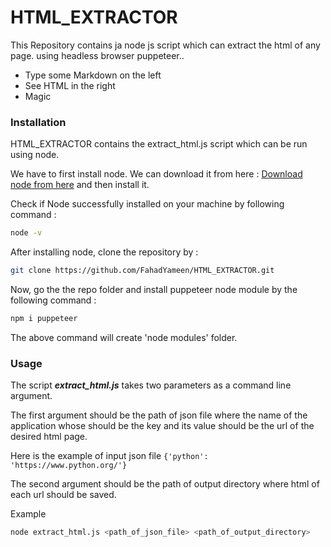 # HTML_EXTRACTOR
This Repository contains ja node js script which can extract the html of any page. using headless browser puppeteer..

  - Type some Markdown on the left
  - See HTML in the right
  - Magic


### Installation

HTML_EXTRACTOR contains the extract_html.js script which can be run using node.

We have to first install node. We can download it from here : [Download node from here] and then install it.

Check if Node successfully installed on your machine by following command :
```sh
node -v
```

After installing node, clone the repository by :
```sh
git clone https://github.com/FahadYameen/HTML_EXTRACTOR.git
```
Now, go the the repo folder and install puppeteer node module by the following command :
```sh
npm i puppeteer
```
The above command will create 'node modules' folder.

### Usage

The script ___extract_html.js___ takes two parameters as a command line argument.

The first argument should be the path of json file where the name of the application whose should be the key and its value should be the url of the desired html page.

Here is the example of input json file
`
{'python': 'https://www.python.org/'}
`

The second argument should be the path of output directory where html of each url should be saved.

Example

```sh
node extract_html.js <path_of_json_file> <path_of_output_directory>
```

[Download node from here]: <https://nodejs.org/en/download/>







   
